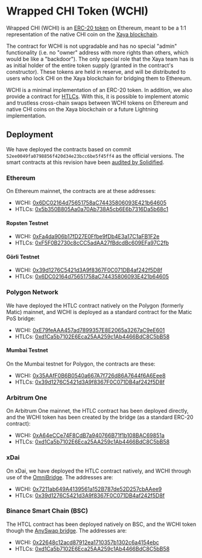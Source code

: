# Wrapped CHI Token (WCHI)

Wrapped CHI (WCHI) is an
[ERC-20 token](https://ethereum.org/en/developers/docs/standards/tokens/erc-20/)
on Ethereum, meant to be a 1:1 representation of the native CHI coin
on the [Xaya blockchain](https://xaya.io/).

The contract for WCHI is not upgradable and has no special "admin" functionality
(i.e. no "owner" address with more rights than others, which would be like
a "backdoor").  The only special role
that the Xaya team has is as initial holder of the entire token supply
(granted in the contract's constructor).  These tokens are held in reserve,
and will be distributed to users who lock CHI on the Xaya blockchain
for bridging them to Ethereum.

WCHI is a minimal implementation of an ERC-20 token.  In addition, we also
provide a contract for
[HTLCs](https://en.bitcoin.it/wiki/Hash_Time_Locked_Contracts).
With this, it is possible to implement atomic and trustless cross-chain swaps
between WCHI tokens on Ethereum and native CHI coins on the Xaya blockchain or
a future Lightning implementation.

## Deployment

We have deployed the contracts based on commit
`52ee0049fa0798856f420d34e23bcc6be5f45ff4` as the official versions.
The smart contracts at this revision have been [audited by
Solidified](https://github.com/solidified-platform/audits/blob/master/Audit%20Report%20-%20WCHI%20%20%5B30.03.2021%5D.pdf).

### Ethereum

On Ethereum mainnet, the contracts are at these addresses:

- WCHI: [0x6DC02164d75651758aC74435806093E421b64605](https://etherscan.io/address/0x6DC02164d75651758aC74435806093E421b64605)
- HTLCs: [0x5b350B805Aa0a70Ab738A5cb6E6b7316Da5b68c1](https://etherscan.io/address/0x5b350B805Aa0a70Ab738A5cb6E6b7316Da5b68c1)

#### Ropsten Testnet

- WCHI: [0xFa4da906b17fD27E0Ffbe9fDb4E3a17C1aFB1F2e](https://ropsten.etherscan.io/address/0xFa4da906b17fD27E0Ffbe9fDb4E3a17C1aFB1F2e)
- HTLCs: [0xF5F0B2730c8cCC5adAA27fBdcdBc609EFa97C2fb](https://ropsten.etherscan.io/address/0xF5F0B2730c8cCC5adAA27fBdcdBc609EFa97C2fb)

#### Görli Testnet

- WCHI: [0x39d1276C5421d3A9f8367F0C071DB4af242f5D8f](https://goerli.etherscan.io/address/0x39d1276c5421d3a9f8367f0c071db4af242f5d8f)
- HTLCs: [0x6DC02164d75651758aC74435806093E421b64605](https://goerli.etherscan.io/address/0x6dc02164d75651758ac74435806093e421b64605)

### Polygon Network

We have deployed the HTLC contract natively on the Polygon (formerly Matic)
mainnet, and
WCHI is deployed as a standard contract for the Matic PoS bridge:

- WCHI: [0xE79feAAA457ad7899357E8E2065a3267aC9eE601](https://polygonscan.com/address/0xE79feAAA457ad7899357E8E2065a3267aC9eE601)
- HTLCs: [0xd1Ca5b7102E6Eca25AA259c1Ab4466BdC8C5bB58](https://polygonscan.com/address/0xd1Ca5b7102E6Eca25AA259c1Ab4466BdC8C5bB58)

#### Mumbai Testnet

On the Mumbai testnet for Polygon, the contracts are these:

- WCHI: [0x35AAfF0B6B0540a667A7f726d86A7644f6A6Eee8](https://explorer-mumbai.maticvigil.com/address/0x35AAfF0B6B0540a667A7f726d86A7644f6A6Eee8)
- HTLCs: [0x39d1276C5421d3A9f8367F0C071DB4af242f5D8f](https://explorer-mumbai.maticvigil.com/address/0x39d1276C5421d3A9f8367F0C071DB4af242f5D8f)

### Arbitrum One

On Arbitrum One mainnet, the HTLC contract has been deployed directly,
and the WCHI token has been created by the bridge (as a standard
ERC-20 contract):

- WCHI: [0xA64eCCe74F8CdB7a940766B71f1b108BAC69851a](https://arbiscan.io/address/0xA64eCCe74F8CdB7a940766B71f1b108BAC69851a)
- HTLCs: [0xd1Ca5b7102E6Eca25AA259c1Ab4466BdC8C5bB58](https://arbiscan.io/address/0xd1ca5b7102e6eca25aa259c1ab4466bdc8c5bb58)

### xDai

On xDai, we have deployed the HTLC contract natively, and WCHI through
use of the [OmniBridge](https://omni.xdaichain.com/bridge).  The addresses are:

- WCHI: [0x7211ab649A4139561a152B787de52D257cbAAee9](https://blockscout.com/xdai/mainnet/address/0x7211ab649A4139561a152B787de52D257cbAAee9)
- HTLCs: [0x39d1276C5421d3A9f8367F0C071DB4af242f5D8f](https://blockscout.com/xdai/mainnet/address/0x39d1276C5421d3A9f8367F0C071DB4af242f5D8f)

### Binance Smart Chain (BSC)

The HTCL contract has been deployed natively on BSC, and the WCHI token
though the [AnySwap bridge](https://multichain.xyz/).  The addresses are:

- WCHI: [0x22648c12acd87912ea1710357b1302c6a4154ebc](https://bscscan.com/address/0x22648c12acd87912ea1710357b1302c6a4154ebc)
- HTLCs: [0xd1Ca5b7102E6Eca25AA259c1Ab4466BdC8C5bB58](https://bscscan.com/address/0xd1ca5b7102e6eca25aa259c1ab4466bdc8c5bb58)
